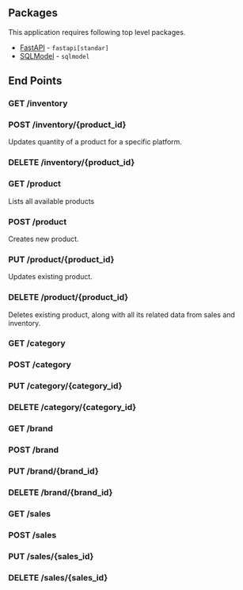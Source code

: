 ## Packages

This application requires following top level packages.

- [FastAPI](https://fastapi.tiangolo.com/) - `fastapi[standar]`
- [SQLModel](https://sqlmodel.tiangolo.com/) - `sqlmodel`

## End Points

### GET /inventory

### POST /inventory/{product_id}

Updates quantity of a product for a specific platform.

### DELETE /inventory/{product_id}

### GET /product

Lists all available products

### POST /product

Creates new product.

### PUT /product/{product_id}

Updates existing product.

### DELETE /product/{product_id}

Deletes existing product, along with all its related data from sales and inventory.

### GET /category

### POST /category

### PUT /category/{category_id}

### DELETE /category/{category_id}

### GET /brand

### POST /brand

### PUT /brand/{brand_id}

### DELETE /brand/{brand_id}

### GET /sales

### POST /sales

### PUT /sales/{sales_id}

### DELETE /sales/{sales_id}
